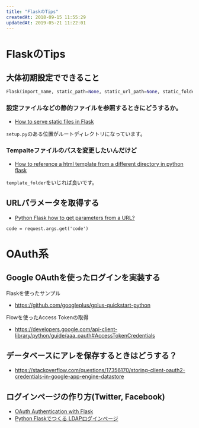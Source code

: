 ```yaml
---
title: "FlaskのTips"
createdAt: 2018-09-15 11:55:29
updatedAt: 2019-05-21 11:22:01
---
```


# FlaskのTips

## 大体初期設定でできること

```python
Flask(import_name, static_path=None, static_url_path=None, static_folder='static', template_folder='templates', instance_path=None, instance_relative_config=False, root_path=None)
```

### 設定ファイルなどの静的ファイルを参照するときにどうするか。

- [How to serve static files in Flask](https://stackoverflow.com/questions/20646822/how-to-serve-static-files-in-flask)

`setup.py`のある位置がルートディレクトリになっています。

### Tempalteファイルのパスを変更したいんだけど

- [How to reference a html template from a different directory in python flask](https://stackoverflow.com/questions/31002890/how-to-reference-a-html-template-from-a-different-directory-in-python-flask)

`template_folder`をいじれば良いです。

## URLパラメータを取得する

- [Python Flask how to get parameters from a URL?](https://stackoverflow.com/questions/24892035/python-flask-how-to-get-parameters-from-a-url)

```
code = request.args.get('code')
```

# OAuth系

## Google OAuthを使ったログインを実装する

Flaskを使ったサンプル

- <https://github.com/googleplus/gplus-quickstart-python>


Flowを使ったAccess Tokenの取得

- <https://developers.google.com/api-client-library/python/guide/aaa_oauth#AccessTokenCredentials>


## データベースにアレを保存するときはどうする？

- <https://stackoverflow.com/questions/17356170/storing-client-oauth2-credentials-in-google-app-engine-datastore>

## ログインページの作り方(Twitter, Facebook)

- [OAuth Authentication with Flask](https://blog.miguelgrinberg.com/post/oauth-authentication-with-flask)
- [Python Flaskでつくる LDAPログインページ](https://www.osstech.co.jp/~hamano/posts/flask-login-ldap/)

